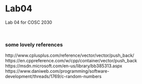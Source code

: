 # Lab04
Lab 04 for COSC 2030

<br>
<h3>some lovely references</h3>
http://www.cplusplus.com/reference/vector/vector/push_back/
<br>
https://en.cppreference.com/w/cpp/container/vector/push_back
<br>
https://msdn.microsoft.com/en-us/library/bb385313.aspx
<!-yo I think this is the .net thing we were told to look up in part 1 ->
<br>
https://www.daniweb.com/programming/software-development/threads/1769/c-random-numbers
<br>
